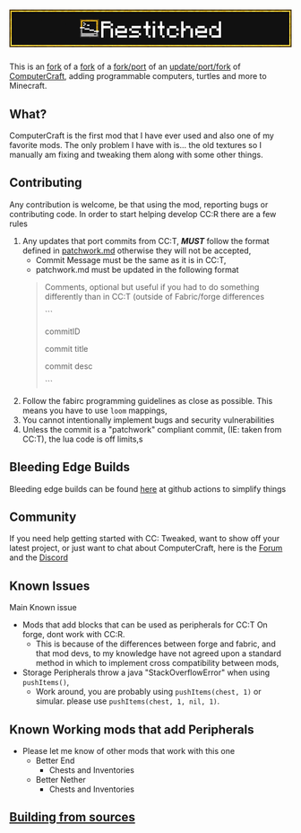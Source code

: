 
# ![CC: Restitched](logo.png)
This is an [fork](https://github.com/Zundrel/cc-tweaked-fabric) of a [fork](https://github.com/ArchivedProjects/cc-tweaked-fabric)  of a [fork/port](https://github.com/mystiacraft/cc-tweaked-fabric) of an [update/port/fork](https://github.com/SquidDev-CC/CC-Tweaked) of [ComputerCraft](https://github.com/dan200/ComputerCraft), adding programmable computers,
turtles and more to Minecraft.

## What?
ComputerCraft is the first mod that I have ever used and also one of my favorite mods.
The only problem I have with is... the old textures so I manually am fixing and tweaking them along with some other things.

## Contributing
Any contribution is welcome, be that using the mod, reporting bugs or contributing code. In order to start helping develop CC:R there are a few rules
1) Any updates that port commits from CC:T, ***MUST*** follow the format defined in [patchwork.md](patchwork.md) otherwise they will not be accepted,
	* Commit Message must be the same as it is in CC:T,
	* patchwork.md must be updated in the following format
	> Comments, optional but useful if you had to do something 	differently than in CC:T (outside of Fabric/forge differences
	>
	> \`\`\`
	> 
	>commitID
	>
	> commit title
	>
	> commit desc
	>
	> \`\`\`
2) Follow the fabirc programming guidelines as close as possible. This means you have to use `loom` mappings, 
3) You cannot intentionally implement bugs and security vulnerabilities
4) Unless the commit is a "patchwork" compliant commit, (IE: taken from CC:T), the lua code is off limits,s
## Bleeding Edge Builds
Bleeding edge builds can be found [here](https://github.com/Merith-TK/cc-restitched/actions) at github actions to simplify things 

## Community
If you need help getting started with CC: Tweaked, want to show off your latest project, or just want to chat about ComputerCraft, here is the [Forum](https://forums.computercraft.cc/) and the [Discord](https://discord.gg/H2UyJXe) 

## Known Issues
Main Known issue
* Mods that add blocks that can be used as peripherals for CC:T On forge, dont work with CC:R.
	* This is because of the differences between forge and fabric, and that mod devs, to my knowledge have not agreed upon a standard method in which to implement cross compatibility between mods,
* Storage Peripherals throw a java "StackOverflowError" when using `pushItems()`, 
    * Work around, you are probably using `pushItems(chest, 1)` or simular. please use `pushItems(chest, 1, nil, 1)`. 

## Known Working mods that add Peripherals
* Please let me know of other mods that work with this one
	* Better End
		* Chests and Inventories
	* Better Nether
		* Chests and Inventories
## [Building from sources](https://github.com/CaffeineMC/sodium-fabric#building-from-sources)


